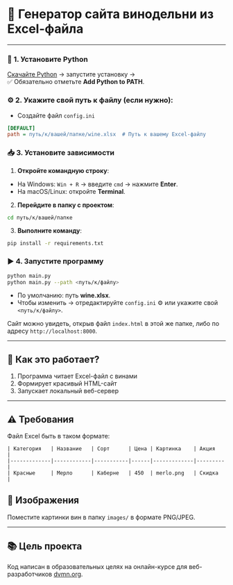 # 🍷 Генератор сайта винодельни из Excel-файла

---

### 🐍 **1. Установите Python**
[Скачайте Python](https://www.python.org/downloads/) → запустите установку →  
✅ Обязательно отметьте **Add Python to PATH**.

### ⚙️ **2. Укажите свой путь к файлу (если нужно)**:
- Создайте файл `config.ini`
```ini
[DEFAULT]
path = путь/к/вашей/папке/wine.xlsx  # Путь к вашему Excel-файлу
```

### 📥 **3. Установите зависимости**
1. **Откройте командную строку**:
- На Windows: `Win + R` → введите `cmd` → нажмите **Enter**.
- На macOS/Linux: откройте **Terminal**.
2. **Перейдите в папку с проектом**:
```bash
cd путь/к/вашей/папке
```
3. **Выполните команду**:
```bash
pip install -r requirements.txt
```

### ▶️ **4. Запустите программу**
```bash
python main.py
python main.py --path <путь/к/файлу>
```
- По умолчанию: путь **wine.xlsx**.
- Чтобы изменить → отредактируйте `config.ini` ⚙️ или укажите свой `<путь/к/файлу>`.

Сайт можно увидеть, открыв файл `index.html` в этой же папке, либо по адресу `http://localhost:8000`.

---

## 📌 **Как это работает?**
1. Программа читает Excel-файл с винами
2. Формирует красивый HTML-сайт
3. Запускает локальный веб-сервер

---

## ⚠️ **Требования**
Файл Excel быть в таком формате:
```
| Категория   | Название   | Сорт      | Цена | Картинка    | Акция   |
|-------------|------------|-----------|------|-------------|---------|
| Красные     | Мерло      | Каберне   | 450  | merlo.png   | Скидка  |
```

## 📸 **Изображения**
Поместите картинки вин в папку `images/` в формате PNG/JPEG.  

---

## 📚 **Цель проекта**

Код написан в образовательных целях на онлайн-курсе для веб-разработчиков [dvmn.org](https://dvmn.org/).